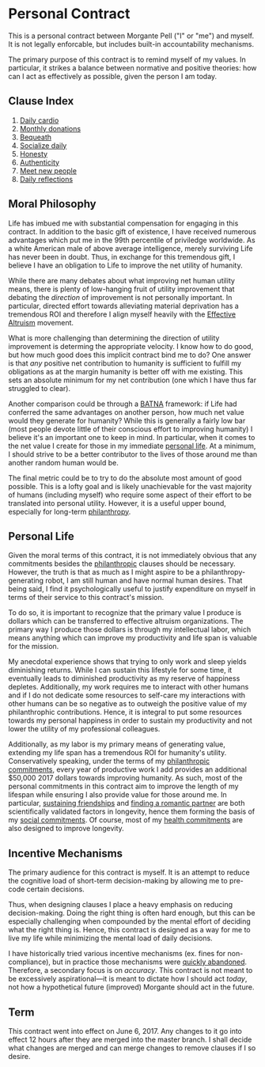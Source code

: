 # Personal Contract

This is a personal contract between Morgante Pell ("I" or "me") and myself. It is not legally enforcable, but includes built-in accountability mechanisms.

The primary purpose of this contract is to remind myself of my values. In particular, it strikes a balance between normative and positive theories: how can I act as effectively as possible, given the person I am today.

## Clause Index

1. [Daily cardio](./health.md#cardio)
1. [Monthly donations](./philanthropy.md#monthly-donations)
1. [Bequeath](./philanthropy.md#bequeath)
1. [Socialize daily](./social.md#socialize)
1. [Honesty](./social.md#honesty)
1. [Authenticity](./social.md#authenticity)
1. [Meet new people](./social.md#meet-new-people)
1. [Daily reflections](./personal.md#daily-reflections)

## Moral Philosophy

Life has imbued me with substantial compensation for engaging in this contract. In addition to the basic gift of existence, I have received numerous advantages which put me in the 99th percentile of priviledge worldwide. As a white American male of above average intelligence, merely surviving Life has never been in doubt. Thus, in exchange for this tremendous gift, I believe I have an obligation to Life to improve the net utility of humanity.

While there are many debates about what improving net human utility means, there is plenty of low-hanging fruit of utility improvement that debating the *direction* of improvement is not personally important. In particular, directed effort towards alleviating material deprivation has a tremendous ROI and therefore I align myself heavily with the [Effective Altruism](https://www.effectivealtruism.org/) movement.

What is more challenging than determining the direction of utility improvement is determing the appropriate velocity. I know how to do good, but how much good does this implicit contract bind me to do? One answer is that *any* positive net contribution to humanity is sufficient to fulfill my obligations as at the margin humanity is better off with me existing. This sets an absolute minimum for my net contribution (one which I have thus far struggled to clear).

Another comparison could be through a [BATNA](https://en.wikipedia.org/wiki/Best_alternative_to_a_negotiated_agreement) framework: if Life had conferred the same advantages on another person, how much net value would they generate for humanity? While this is generally a fairly low bar (most people devote little of their conscious effort to improving humanity) I believe it's an important one to keep in mind. In particular, when it comes to the net value I create for those in my immediate [personal life](#personal-life). At a minimum, I should strive to be a better contributor to the lives of those around me than another random human would be.

The final metric could be to try to do the absolute most amount of good possible. This is a lofty goal and is likely unachievable for the vast majority of humans (including myself) who require some aspect of their effort to be translated into personal utility. However, it is a useful upper bound, especially for long-term [philanthropy](./philanthropy.md).

## Personal Life
Given the moral terms of this contract, it is not immediately obvious that any commitments besides the [philanthropic](./philanthropy.md) clauses should be necessary. However, the truth is that as much as I might aspire to be a philanthropy-generating robot, I am still human and have normal human desires. That being said, I find it psychologically useful to justify expenditure on myself in terms of their service to this contract's mission.

To do so, it is important to recognize that the primary value I produce is dollars which can be transferred to effective altruism organizations. The primary way I produce those dollars is through my intellectual labor, which means anything which can improve my productivity and life span is valuable for the mission.

My anecdotal experience shows that trying to only work and sleep yields diminishing returns. While I can sustain this lifestyle for some time, it eventually leads to diminished productivity as my reserve of happiness depletes. Additionally, my work requires me to interact with other humans and if I do not dedicate some resources to self-care my interactions with other humans can be so negative as to outweigh the positive value of my philanthrophic contributions. Hence, it is integral to put some resources towards my personal happiness in order to sustain my productivity and not lower the utility of my professional colleagues.

Additionally, as my labor is my primary means of generating value, extending my life span has a tremendous ROI for humanity's utility. Conservatively speaking, under the terms of my [philanthropic commitments](./philanthropy.md), every year of productive work I add provides an additional $50,000 2017 dollars towards improving humanity. As such, most of the personal commitments in this contract aim to improve the length of my lifespan while ensuring I also provide value for those around me. In particular, [sustaining friendships](http://www.livescience.com/6769-live-longer-friends.html) and [finding a romantic partner](http://www.health.harvard.edu/newsletter_article/marriage-and-mens-health) are both scientifically validated factors in longevity, hence them forming the basis of my [social commitments](./social.md). Of course, most of my [health commitments](./health.md) are also designed to improve longevity.

## Incentive Mechanisms

The primary audience for this contract is myself. It is an attempt to reduce the cognitive load of short-term decision-making by allowing me to pre-code certain decisions.

Thus, when designing clauses I place a heavy emphasis on reducing decision-making. Doing the right thing is often hard enough, but this can be especially challenging when compounded by the mental effort of deciding what the right thing is. Hence, this contract is designed as a way for me to live my life while minimizing the mental load of daily decisions.

I have historically tried various incentive mechanisms (ex. fines for non-compliance), but in practice those mechanisms were [quickly abandoned](https://github.com/morgante/contract/commit/2f417d53fbb7b4e3bf748cdb8955ba39e87ea441). Therefore, a secondary focus is on *accuracy*. This contract is not meant to be excessively aspirational—it is meant to dictate how I should act *today*, not how a hypothetical future (improved) Morgante should act in the future. 

## Term

This contract went into effect on June 6, 2017. Any changes to it go into effect 12 hours after they are merged into the master branch. I shall decide what changes are merged and can merge changes to remove clauses if I so desire.
